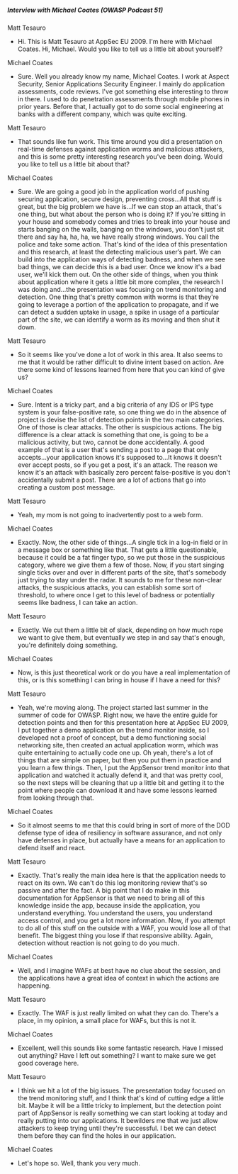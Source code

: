 ##### Interview with Michael Coates (OWASP Podcast 51)

Matt Tesauro

  -
    Hi. This is Matt Tesauro at AppSec EU 2009. I'm here with Michael
    Coates. Hi, Michael. Would you like to tell us a little bit about
    yourself?

Michael Coates

  -
    Sure. Well you already know my name, Michael Coates. I work at
    Aspect Security, Senior Applications Security Engineer. I mainly do
    application assessments, code reviews. I've got something else
    interesting to throw in there. I used to do penetration assessments
    through mobile phones in prior years. Before that, I actually got to
    do some social engineering at banks with a different company, which
    was quite exciting.

Matt Tesauro

  -
    That sounds like fun work. This time around you did a presentation
    on real-time defenses against application worms and malicious
    attackers, and this is some pretty interesting research you've been
    doing. Would you like to tell us a little bit about that?

Michael Coates

  -
    Sure. We are going a good job in the application world of pushing
    securing application, secure design, preventing cross…All that stuff
    is great, but the big problem we have is…If we can stop an attack,
    that's one thing, but what about the person who is doing it? If
    you're sitting in your house and somebody comes and tries to break
    into your house and starts banging on the walls, banging on the
    windows, you don't just sit there and say ha, ha, ha, we have really
    strong windows. You call the police and take some action. That's
    kind of the idea of this presentation and this research, at least
    the detecting malicious user’s part. We can build into the
    application ways of detecting badness, and when we see bad things,
    we can decide this is a bad user. Once we know it's a bad user,
    we'll kick them out. On the other side of things, when you think
    about application where it gets a little bit more complex, the
    research I was doing and…the presentation was focusing on trend
    monitoring and detection. One thing that's pretty common with worms
    is that they're going to leverage a portion of the application to
    propagate, and if we can detect a sudden uptake in usage, a spike in
    usage of a particular part of the site, we can identify a worm as
    its moving and then shut it down.

Matt Tesauro

  -
    So it seems like you've done a lot of work in this area. It also
    seems to me that it would be rather difficult to divine intent based
    on action. Are there some kind of lessons learned from here that you
    can kind of give us?

Michael Coates

  -
    Sure. Intent is a tricky part, and a big criteria of any IDS or IPS
    type system is your false-positive rate, so one thing we do in the
    absence of project is devise the list of detection points in the two
    main categories. One of those is clear attacks. The other is
    suspicious actions. The big difference is a clear attack is
    something that one, is going to be a malicious activity, but two,
    cannot be done accidentally. A good example of that is a user that's
    sending a post to a page that only accepts…your application knows
    it's supposed to…It knows it doesn't ever accept posts, so if you
    get a post, it's an attack. The reason we know it's an attack with
    basically zero percent false-positive is you don't accidentally
    submit a post. There are a lot of actions that go into creating a
    custom post message.

Matt Tesauro

  -
    Yeah, my mom is not going to inadvertently post to a web form.

Michael Coates

  -
    Exactly. Now, the other side of things…A single tick in a log-in
    field or in a message box or something like that. That gets a little
    questionable, because it could be a fat finger typo, so we put those
    in the suspicious category, where we give them a few of those. Now,
    if you start singing single ticks over and over in different parts
    of the site, that's somebody just trying to stay under the radar. It
    sounds to me for these non-clear attacks, the suspicious attacks,
    you can establish some sort of threshold, to where once I get to
    this level of badness or potentially seems like badness, I can take
    an action.

Matt Tesauro

  -
    Exactly. We cut them a little bit of slack, depending on how much
    rope we want to give them, but eventually we step in and say that's
    enough, you're definitely doing something.

Michael Coates

  -
    Now, is this just theoretical work or do you have a real
    implementation of this, or is this something I can bring in house if
    I have a need for this?

Matt Tesauro

  -
    Yeah, we're moving along. The project started last summer in the
    summer of code for OWASP. Right now, we have the entire guide for
    detection points and then for this presentation here at AppSec EU
    2009, I put together a demo application on the trend monitor inside,
    so I developed not a proof of concept, but a demo functioning social
    networking site, then created an actual application worm, which was
    quite entertaining to actually code one up. Oh yeah, there's a lot
    of things that are simple on paper, but then you put them in
    practice and you learn a few things. Then, I put the AppSensor trend
    monitor into that application and watched it actually defend it, and
    that was pretty cool, so the next steps will be cleaning that up a
    little bit and getting it to the point where people can download it
    and have some lessons learned from looking through that.

Michael Coates

  -
    So it almost seems to me that this could bring in sort of more of
    the DOD defense type of idea of resiliency in software assurance,
    and not only have defenses in place, but actually have a means for
    an application to defend itself and react.

Matt Tesauro

  -
    Exactly. That's really the main idea here is that the application
    needs to react on its own. We can't do this log monitoring review
    that's so passive and after the fact. A big point that I do make in
    this documentation for AppSensor is that we need to bring all of
    this knowledge inside the app, because inside the application, you
    understand everything. You understand the users, you understand
    access control, and you get a lot more information. Now, if you
    attempt to do all of this stuff on the outside with a WAF, you would
    lose all of that benefit. The biggest thing you lose if that
    responsive ability. Again, detection without reaction is not going
    to do you much.

Michael Coates

  -
    Well, and I imagine WAFs at best have no clue about the session, and
    the applications have a great idea of context in which the actions
    are happening.

Matt Tesauro

  -
    Exactly. The WAF is just really limited on what they can do. There's
    a place, in my opinion, a small place for WAFs, but this is not it.

Michael Coates

  -
    Excellent, well this sounds like some fantastic research. Have I
    missed out anything? Have I left out something? I want to make sure
    we get good coverage here.

Matt Tesauro

  -
    I think we hit a lot of the big issues. The presentation today
    focused on the trend monitoring stuff, and I think that's kind of
    cutting edge a little bit. Maybe it will be a little tricky to
    implement, but the detection point part of AppSensor is really
    something we can start looking at today and really putting into our
    applications. It bewilders me that we just allow attackers to keep
    trying until they're successful. I bet we can detect them before
    they can find the holes in our application.

Michael Coates

  -
    Let's hope so. Well, thank you very much.